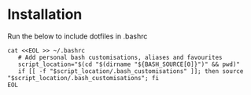 # Installation

Run the below to include dotfiles in .bashrc

```shell
cat <<EOL >> ~/.bashrc
   # Add personal bash customisations, aliases and favourites
   script_location="$(cd "$(dirname "${BASH_SOURCE[0]}")" && pwd)"
   if [[ -f "$script_location/.bash_customisations" ]]; then source "$script_location/.bash_customisations"; fi
EOL
```
